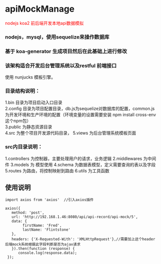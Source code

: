 # apiMockManage
<font style="color:red">nodejs koa2 前后端开发本地api数据模拟</font>

### nodejs，mysql，使用sequelize来操作数据库
### 基于 koa-generator 生成项目然后在此基础上进行修改
### 该架构适合开发后台管理系统以及restful 前端接口

使用 nunjucks 模板引擎。<br/>
### 目录结构说明：<br/>
1.bin 目录为项目启动入口目录<br/>
2.config 目录为项目配置目录，db.js为sequelize对数据库的配置，common.js为开发环境和生产环境的配置（环境变量的设置需要安装 npm install cross-env 这个npm包）<br/>
3.public 为静态资源目录<br/>
4.src 为整个项目开发源代码目录，
5.views 为后台管理系统模板页面
### src内目录说明：
1.controllers 为控制器，主要处理用户的请求，业务逻辑
2.middlewares 为中间件
3.models 为 模型使用
4.schema 为数据表模型，定义需要查询的表以及字段
5.routes 为路由，将控制映射到路由
6.utils 为工具函数

## 使用说明<br/>
```
import axios from 'axios'  //引入axios插件

axios({
   method: 'post',
   url: 'http://192.168.1.46:8080/api/api-record/api-mock/5',
   data: {
        firstName: 'Fred',
        lastName: 'Flintstone'
   },
   headers: {'X-Requested-With': 'XMLHttpRequest'},//需要加上这个header 后端mock系统根据此字段判断是否为ajax请求
   }).then(function (response) {
      console.log(response.data);
 });

```
